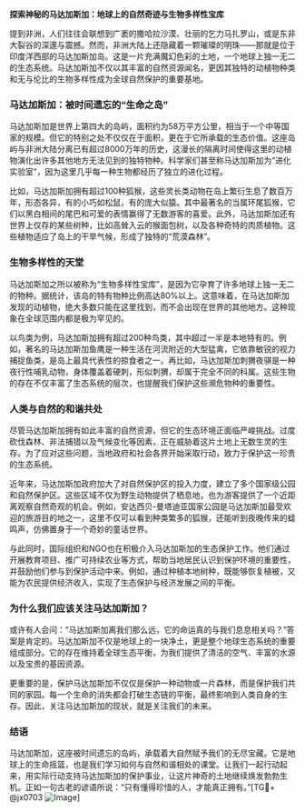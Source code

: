 **探索神秘的马达加斯加：地球上的自然奇迹与生物多样性宝库**

提到非洲，人们往往会联想到广袤的撒哈拉沙漠、壮丽的乞力马扎罗山，或是东非大裂谷的深邃与震撼。然而，非洲大陆上还隐藏着一颗璀璨的明珠——那就是位于印度洋西部的马达加斯加岛。这是一片充满魔幻色彩的土地，一个地球上独一无二的生态系统。马达加斯加不仅以其丰富的自然资源闻名，更因其独特的动植物种类和无与伦比的生物多样性成为全球自然保护的重要基地。

### 马达加斯加：被时间遗忘的“生命之岛”

马达加斯加是世界上第四大的岛屿，面积约为58万平方公里，相当于一个中等国家的规模。但它的特别之处不仅仅在于面积，更在于它所承载的生态价值。这座岛屿与非洲大陆分离已有超过8000万年的历史，这漫长的隔离时间使得这里的动植物演化出许多其他地方无法见到的独特物种。科学家们甚至称马达加斯加为“进化实验室”，因为这里几乎每一种生物都经历了独立的进化过程。

比如，马达加斯加拥有超过100种狐猴，这些灵长类动物在岛上繁衍生息了数百万年，形态各异，有的小巧如松鼠，有的庞大似猿。其中最著名的当属环尾狐猴，它们以黑白相间的尾巴和可爱的表情赢得了无数游客的喜爱。此外，马达加斯加还有世界上仅存的某些树种，比如高耸入云的猴面包树，以及各种奇特的肉质植物。这些植物适应了岛上的干旱气候，形成了独特的“荒漠森林”。

### 生物多样性的天堂

马达加斯加之所以被称为“生物多样性宝库”，是因为它孕育了许多地球上独一无二的物种。据统计，该岛的特有物种比例高达80%以上。这意味着，在马达加斯加发现的动植物，绝大多数只能在这里找到，而不会出现在世界的其他地方。这种现象在全球范围内都是极为罕见的。

以鸟类为例，马达加斯加拥有超过200种鸟类，其中超过一半是本地特有的。例如，著名的马达加斯加鱼鹰是一种生活在河流附近的大型猛禽，它依靠敏锐的视力捕捉鱼类，是岛上最具代表性的掠食者之一。再比如，马达加斯加刺猬夜骐是一种夜行性哺乳动物，身体覆盖着硬刺，形似刺猬，却属于完全不同的科属。这些生物的存在不仅丰富了生态系统的层次，也提醒我们保护这些濒危物种的重要性。

### 人类与自然的和谐共处

尽管马达加斯加拥有如此丰富的自然资源，但它的生态环境正面临严峻挑战。过度砍伐森林、非法捕猎以及气候变化等因素，正在威胁着这片土地上无数生灵的生存。为了应对这些问题，当地政府和社会各界开始采取行动，致力于保护这一珍贵的生态系统。

近年来，马达加斯加政府加大了对自然保护区的投入力度，建立了多个国家级公园和自然保护区。这些区域不仅为野生动物提供了栖息地，也为游客提供了一个近距离观察自然奇观的机会。例如，安达西贝-曼塔迪亚国家公园是马达加斯加最受欢迎的旅游目的地之一，这里不仅可以看到种类繁多的狐猴，还能听到夜晚传来的蛙鸣声，仿佛置身于一个奇妙的童话世界。

与此同时，国际组织和NGO也在积极介入马达加斯加的生态保护工作。他们通过开展教育项目、推广可持续农业等方式，帮助当地居民认识到保护环境的重要性，并鼓励他们参与到保护活动中来。例如，通过种植本地树种，既能够恢复植被，又能为农民提供经济收入，实现了生态保护与经济发展之间的平衡。

### 为什么我们应该关注马达加斯加？

或许有人会问：“马达加斯加离我们那么远，它的命运真的与我们息息相关吗？”答案是肯定的。马达加斯加不仅是地球上的一块净土，更是整个地球生态系统的重要组成部分。它的存在维持着全球生态平衡，为我们提供了清洁的空气、丰富的水源以及宝贵的基因资源。

更重要的是，保护马达加斯加不仅仅是保护一种动物或一片森林，而是保护我们共同的家园。每一个生命的消失都会打破生态链的平衡，最终影响到人类自身的生存。因此，关注马达加斯加的现状，就是关注我们的未来。

### 结语

马达加斯加，这座被时间遗忘的岛屿，承载着大自然赋予我们的无尽宝藏。它是地球上的生命摇篮，也是我们学习如何与自然和谐相处的课堂。让我们一起行动起来，用实际行动支持马达加斯加的保护事业，让这片神奇的土地继续焕发勃勃生机。正如一句古老的谚语所说：“只有懂得珍惜的人，才能真正拥有。”[TG💪+ @jx0703 ![Image](https://github.com/user-attachments/assets/dbca1d08-cadb-493c-b0ec-ad6f7a83f270)]